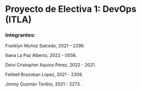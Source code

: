 # Proyecto de Electiva 1: DevOps (ITLA)

### Integrantes:
Franklyn Muñoz Salcedo, 2021 – 2296.

Iliana La Paz Alberto, 2022 - 0056.

Deivi Cristopher Aquino Pérez, 2022 - 2021.

Felibell Brazoban Lopez, 2021 - 2308.

Jimmy Guzmán Toribio, 2021 - 2273.

